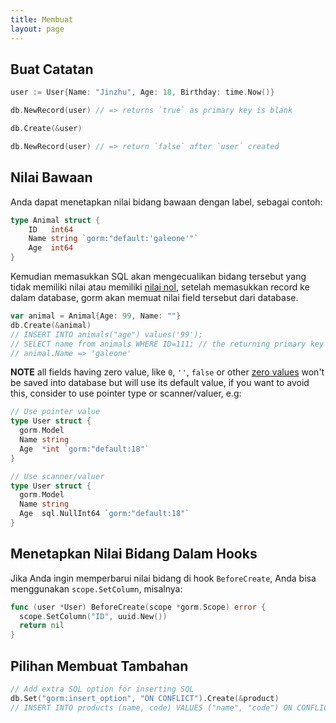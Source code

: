```yaml
---
title: Membuat
layout: page
---
```

## Buat Catatan

```go
user := User{Name: "Jinzhu", Age: 18, Birthday: time.Now()}

db.NewRecord(user) // => returns `true` as primary key is blank

db.Create(&user)

db.NewRecord(user) // => return `false` after `user` created
```

## Nilai Bawaan

Anda dapat menetapkan nilai bidang bawaan dengan label, sebagai contoh:

```go
type Animal struct {
    ID   int64
    Name string `gorm:"default:'galeone'"`
    Age  int64
}
```

Kemudian memasukkan SQL akan mengecualikan bidang tersebut yang tidak memiliki nilai atau memiliki [nilai nol](https://tour.golang.org/basics/12), setelah memasukkan record ke dalam database, gorm akan memuat nilai field tersebut dari database.

```go
var animal = Animal{Age: 99, Name: ""}
db.Create(&animal)
// INSERT INTO animals("age") values('99');
// SELECT name from animals WHERE ID=111; // the returning primary key is 111
// animal.Name => 'galeone'
```

**NOTE** all fields having zero value, like `0`, `''`, `false` or other [zero values](https://tour.golang.org/basics/12) won't be saved into database but will use its default value, if you want to avoid this, consider to use pointer type or scanner/valuer, e.g:

```go
// Use pointer value
type User struct {
  gorm.Model
  Name string
  Age  *int `gorm:"default:18"`
}

// Use scanner/valuer
type User struct {
  gorm.Model
  Name string
  Age  sql.NullInt64 `gorm:"default:18"`
}
```

## Menetapkan Nilai Bidang Dalam Hooks

Jika Anda ingin memperbarui nilai bidang di hook `BeforeCreate`, Anda bisa menggunakan `scope.SetColumn`, misalnya:

```go
func (user *User) BeforeCreate(scope *gorm.Scope) error {
  scope.SetColumn("ID", uuid.New())
  return nil
}
```

## Pilihan Membuat Tambahan

```go
// Add extra SQL option for inserting SQL
db.Set("gorm:insert_option", "ON CONFLICT").Create(&product)
// INSERT INTO products (name, code) VALUES ("name", "code") ON CONFLICT;
```